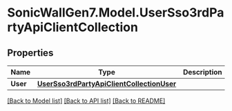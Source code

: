 # SonicWallGen7.Model.UserSso3rdPartyApiClientCollection

## Properties

Name | Type | Description | Notes
------------ | ------------- | ------------- | -------------
**User** | [**UserSso3rdPartyApiClientCollectionUser**](UserSso3rdPartyApiClientCollectionUser.md) |  | [optional] 

[[Back to Model list]](../README.md#documentation-for-models) [[Back to API list]](../README.md#documentation-for-api-endpoints) [[Back to README]](../README.md)

